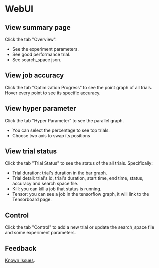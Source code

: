 # WebUI

## View summary page

Click the tab "Overview".

* See the experiment parameters.
* See good performance trial.
* See search_space json.

## View job accuracy

Click the tab "Optimization Progress" to see the point graph of all trials. Hover every point to see its specific accuracy.

## View hyper parameter

Click the tab "Hyper Parameter" to see the parallel graph.

* You can select the percentage to see top trials.
* Choose two axis to swap its positions

## View trial status 

Click the tab "Trial Status" to see the status of the all trials. Specifically:

* Trial duration: trial's duration in the bar graph.
* Trial detail: trial's id, trial's duration, start time, end time, status, accuracy and search space file.
* Kill: you can kill a job that status is running.
* Tensor: you can see a job in the tensorflow graph, it will link to the Tensorboard page.

## Control 

Click the tab "Control" to add a new trial or update the search_space file and some experiment parameters.

## Feedback

[Known Issues](https://github.com/Microsoft/nni/issues).